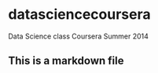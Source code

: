 datasciencecoursera
===================

Data Science class Coursera Summer 2014
## This is a markdown file
